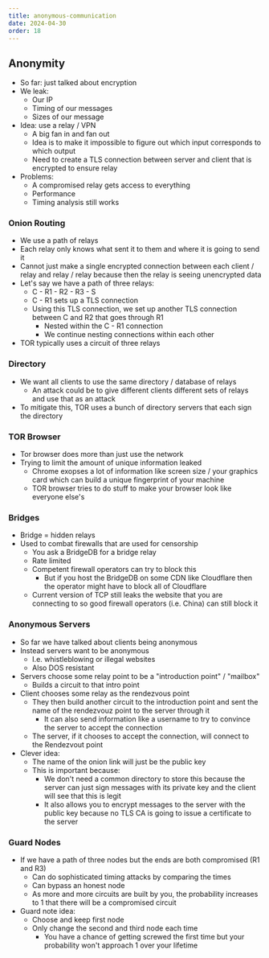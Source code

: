 ```yaml
---
title: anonymous-communication
date: 2024-04-30
order: 18
---
```


## Anonymity

- So far: just talked about encryption
- We leak:
  - Our IP
  - Timing of our messages
  - Sizes of our message
- Idea: use a relay / VPN
  - A big fan in and fan out
  - Idea is to make it impossible to figure out which input corresponds to which output
  - Need to create a TLS connection between server and client that is encrypted to ensure relay
- Problems:
  - A compromised relay gets access to everything
  - Performance
  - Timing analysis still works

### Onion Routing

- We use a path of relays
- Each relay only knows what sent it to them and where it is going to send it
- Cannot just make a single encrypted connection between each client / relay and relay / relay because then the relay is seeing unencrypted data
- Let's say we have a path of three relays:
  - C - R1 - R2 - R3 - S
  - C - R1 sets up a TLS connection
  - Using this TLS connection, we set up another TLS connection between C and R2 that goes through R1
    - Nested within the C - R1 connection
    - We continue nesting connections within each other
- TOR typically uses a circuit of three relays

### Directory

- We want all clients to use the same directory / database of relays
  - An attack could be to give different clients different sets of relays and use that as an attack
- To mitigate this, TOR uses a bunch of directory servers that each sign the directory

### TOR Browser

- Tor browser does more than just use the network
- Trying to limit the amount of unique information leaked
  - Chrome exopses a lot of information like screen size / your graphics card which can build a unique fingerprint of your machine
  - TOR browser tries to do stuff to make your browser look like everyone else's

### Bridges

- Bridge = hidden relays
- Used to combat firewalls that are used for censorship
  - You ask a BridgeDB for a bridge relay
  - Rate limited
  - Competent firewall operators can try to block this
    - But if you host the BridgeDB on some CDN like Cloudflare then the operator might have to block all of Cloudflare
  - Current version of TCP still leaks the website that you are connecting to so good firewall operators (i.e. China) can still block it

### Anonymous Servers

- So far we have talked about clients being anonymous
- Instead servers want to be anonymous
  - I.e. whistleblowing or illegal websites
  - Also DOS resistant
- Servers choose some relay point to be a "introduction point" / "mailbox"
  - Builds a circuit to that intro point
- Client chooses some relay as the rendezvous point
  - They then build another circuit to the introduction point and sent the name of the rendezvouz point to the server through it
    - It can also send information like a username to try to convince the server to accept the connection
  - The server, if it chooses to accept the connection, will connect to the Rendezvout point
- Clever idea:
  - The name of the onion link will just be the public key
  - This is important because:
    - We don't need a common directory to store this because the server can just sign messages with its private key and the client will see that this is legit
    - It also allows you to encrypt messages to the server with the public key because no TLS CA is going to issue a certificate to the server

### Guard Nodes

- If we have a path of three nodes but the ends are both compromised (R1 and R3)
  - Can do sophisticated timing attacks by comparing the times
  - Can bypass an honest node
  - As more and more circuits are built by you, the probability increases to 1 that there will be a compromised circuit
- Guard note idea:
  - Choose and keep first node
  - Only change the second and third node each time
    - You have a chance of getting screwed the first time but your probability won't approach 1 over your lifetime
